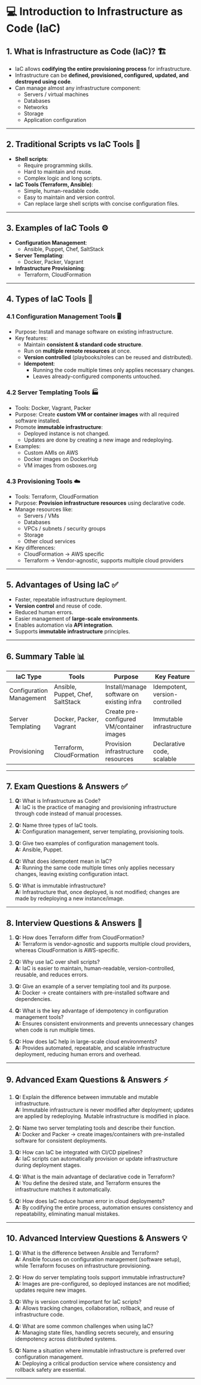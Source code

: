 # 💻 Introduction to Infrastructure as Code (IaC)

## 1. What is Infrastructure as Code (IaC)? 🏗️

- IaC allows **codifying the entire provisioning process** for infrastructure.
- Infrastructure can be **defined, provisioned, configured, updated, and destroyed using code**.
- Can manage almost any infrastructure component:
  - Servers / virtual machines
  - Databases
  - Networks
  - Storage
  - Application configuration

---

## 2. Traditional Scripts vs IaC Tools 📝

- **Shell scripts**:
  - Require programming skills.
  - Hard to maintain and reuse.
  - Complex logic and long scripts.
- **IaC Tools (Terraform, Ansible)**:
  - Simple, human-readable code.
  - Easy to maintain and version control.
  - Can replace large shell scripts with concise configuration files.

---

## 3. Examples of IaC Tools ⚙️

- **Configuration Management**:
  - Ansible, Puppet, Chef, SaltStack
- **Server Templating**:
  - Docker, Packer, Vagrant
- **Infrastructure Provisioning**:
  - Terraform, CloudFormation

---

## 4. Types of IaC Tools 🔧

### 4.1 Configuration Management Tools 🖥️

- Purpose: Install and manage software on existing infrastructure.
- Key features:
  - Maintain **consistent & standard code structure**.
  - Run on **multiple remote resources** at once.
  - **Version controlled** (playbooks/roles can be reused and distributed).
  - **Idempotent**:
    - Running the code multiple times only applies necessary changes.
    - Leaves already-configured components untouched.

### 4.2 Server Templating Tools 🏭

- Tools: Docker, Vagrant, Packer
- Purpose: Create **custom VM or container images** with all required software installed.
- Promote **immutable infrastructure**:
  - Deployed instance is not changed.
  - Updates are done by creating a new image and redeploying.
- Examples:
  - Custom AMIs on AWS
  - Docker images on DockerHub
  - VM images from osboxes.org

### 4.3 Provisioning Tools ☁️

- Tools: Terraform, CloudFormation
- Purpose: **Provision infrastructure resources** using declarative code.
- Manage resources like:
  - Servers / VMs
  - Databases
  - VPCs / subnets / security groups
  - Storage
  - Other cloud services
- Key differences:
  - CloudFormation → AWS specific
  - Terraform → Vendor-agnostic, supports multiple cloud providers

---

## 5. Advantages of Using IaC ✅

- Faster, repeatable infrastructure deployment.
- **Version control** and reuse of code.
- Reduced human errors.
- Easier management of **large-scale environments**.
- Enables automation via **API integration**.
- Supports **immutable infrastructure** principles.

---

## 6. Summary Table 📊

| IaC Type | Tools | Purpose | Key Feature |
|----------|-------|---------|-------------|
| Configuration Management | Ansible, Puppet, Chef, SaltStack | Install/manage software on existing infra | Idempotent, version-controlled |
| Server Templating | Docker, Packer, Vagrant | Create pre-configured VM/container images | Immutable infrastructure |
| Provisioning | Terraform, CloudFormation | Provision infrastructure resources | Declarative code, scalable |

---

## 7. Exam Questions & Answers ✅

1. **Q:** What is Infrastructure as Code?  
   **A:** IaC is the practice of managing and provisioning infrastructure through code instead of manual processes.

2. **Q:** Name three types of IaC tools.  
   **A:** Configuration management, server templating, provisioning tools.

3. **Q:** Give two examples of configuration management tools.  
   **A:** Ansible, Puppet.

4. **Q:** What does idempotent mean in IaC?  
   **A:** Running the same code multiple times only applies necessary changes, leaving existing configuration intact.

5. **Q:** What is immutable infrastructure?  
   **A:** Infrastructure that, once deployed, is not modified; changes are made by redeploying a new instance/image.

---

## 8. Interview Questions & Answers 💼

1. **Q:** How does Terraform differ from CloudFormation?  
   **A:** Terraform is vendor-agnostic and supports multiple cloud providers, whereas CloudFormation is AWS-specific.

2. **Q:** Why use IaC over shell scripts?  
   **A:** IaC is easier to maintain, human-readable, version-controlled, reusable, and reduces errors.

3. **Q:** Give an example of a server templating tool and its purpose.  
   **A:** Docker → create containers with pre-installed software and dependencies.

4. **Q:** What is the key advantage of idempotency in configuration management tools?  
   **A:** Ensures consistent environments and prevents unnecessary changes when code is run multiple times.

5. **Q:** How does IaC help in large-scale cloud environments?  
   **A:** Provides automated, repeatable, and scalable infrastructure deployment, reducing human errors and overhead.

---

## 9. Advanced Exam Questions & Answers ⚡

1. **Q:** Explain the difference between immutable and mutable infrastructure.  
   **A:** Immutable infrastructure is never modified after deployment; updates are applied by redeploying. Mutable infrastructure is modified in place.

2. **Q:** Name two server templating tools and describe their function.  
   **A:** Docker and Packer → create images/containers with pre-installed software for consistent deployments.

3. **Q:** How can IaC be integrated with CI/CD pipelines?  
   **A:** IaC scripts can automatically provision or update infrastructure during deployment stages.

4. **Q:** What is the main advantage of declarative code in Terraform?  
   **A:** You define the desired state, and Terraform ensures the infrastructure matches it automatically.

5. **Q:** How does IaC reduce human error in cloud deployments?  
   **A:** By codifying the entire process, automation ensures consistency and repeatability, eliminating manual mistakes.

---

## 10. Advanced Interview Questions & Answers 💡

1. **Q:** What is the difference between Ansible and Terraform?  
   **A:** Ansible focuses on configuration management (software setup), while Terraform focuses on infrastructure provisioning.

2. **Q:** How do server templating tools support immutable infrastructure?  
   **A:** Images are pre-configured, so deployed instances are not modified; updates require new images.

3. **Q:** Why is version control important for IaC scripts?  
   **A:** Allows tracking changes, collaboration, rollback, and reuse of infrastructure code.

4. **Q:** What are some common challenges when using IaC?  
   **A:** Managing state files, handling secrets securely, and ensuring idempotency across distributed systems.

5. **Q:** Name a situation where immutable infrastructure is preferred over configuration management.  
   **A:** Deploying a critical production service where consistency and rollback safety are essential.

---

